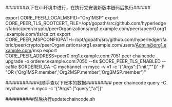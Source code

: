 
#######以下在cli环境中进行，在执行完安装新版本链码后执行######

export CORE_PEER_LOCALMSPID="Org1MSP"
export CORE_PEER_TLS_ROOTCERT_FILE=/opt/gopath/src/github.com/hyperledger/fabric/peer/crypto/peerOrganizations/org1.example.com/peers/peer0.org1.example.com/tls/ca.crt
export CORE_PEER_MSPCONFIGPATH=/opt/gopath/src/github.com/hyperledger/fabric/peer/crypto/peerOrganizations/org1.example.com/users/Admin@org1.example.com/msp
export CORE_PEER_ADDRESS=peer0.org1.example.com:7051
peer chaincode upgrade -o orderer.example.com:7050 --tls $CORE_PEER_TLS_ENABLED --cafile $ORDERER_CA -C mychannel -n mycc -v v1 -c '{"Args":["init",""]}' -P "OR ('Org1MSP.member','Org2MSP.member','Org3MSP.member')"

###########可顺手查以下账本的数据#########
peer chaincode query -C mychannel -n mycc -c '{"Args":["query","a"]}'


##########然后执行updatechaincode.sh
